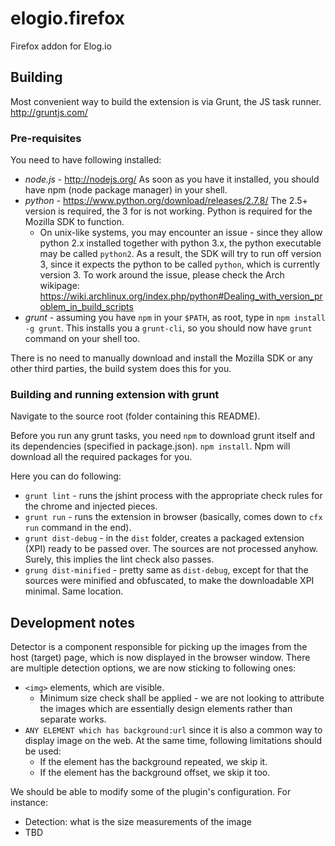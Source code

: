 elogio.firefox
==============

Firefox addon for Elog.io

## Building

Most convenient way to build the extension is via Grunt, the JS task runner. http://gruntjs.com/

### Pre-requisites

You need to have following installed:

 * *node.js* - http://nodejs.org/ As soon as you have it installed, you should have npm (node package manager) in your
   shell.
 * *python* - https://www.python.org/download/releases/2.7.8/ The 2.5+ version is required, the 3 for is not working. Python
   is required for the Mozilla SDK to function.
   * On unix-like systems, you may encounter an issue - since they allow python 2.x installed together with python 3.x,
     the python executable may be called `python2`. As a result, the SDK will try to run off version 3, since it expects
     the python to be called `python`, which is currently version 3.
     To work around the issue, please check the Arch wikipage: https://wiki.archlinux.org/index.php/python#Dealing_with_version_problem_in_build_scripts
 * *grunt* - assuming you have `npm` in your `$PATH`, as root, type in `npm install -g grunt`. This installs you a `grunt-cli`,
   so you should now have `grunt` command on your shell too.

There is no need to manually download and install the Mozilla SDK or any other third parties, the build system
does this for you.

### Building and running extension with grunt

Navigate to the source root (folder containing this README).

Before you run any grunt tasks, you need `npm` to download grunt itself and its dependencies (specified in package.json).
`npm install`. Npm will download all the required packages for you.

Here you can do following:

 * `grunt lint` - runs the jshint process with the appropriate check rules for the chrome and injected pieces.
 * `grunt run` - runs the extension in browser (basically, comes down to `cfx run` command in the end).
 * `grunt dist-debug` - in the `dist` folder, creates a packaged extension (XPI) ready to be passed over. The sources
   are not processed anyhow. Surely, this implies the lint check also passes.
 * `grung dist-minified` - pretty same as `dist-debug`, except for that the sources were minified and obfuscated, to make
   the downloadable XPI minimal. Same location.


## Development notes

Detector is a component responsible for picking up the images from the host (target) page, which is now displayed in the browser window. There are multiple detection options, we are now sticking to following ones: 

 * `<img>` elements, which are visible. 
    * Minimum size check shall be applied - we are not looking to attribute the images which are essentially design elements rather than separate works. 
 * `ANY ELEMENT which has background:url` since it is also a common way to display image on the web. At the same time, following limitations should be used: 
    * If the element has the background repeated, we skip it. 
    * If the element has the background offset, we skip it too. 


We should be able to modify some of the plugin's configuration. For instance: 
 * Detection: what is the size measurements of the image 
 * TBD
